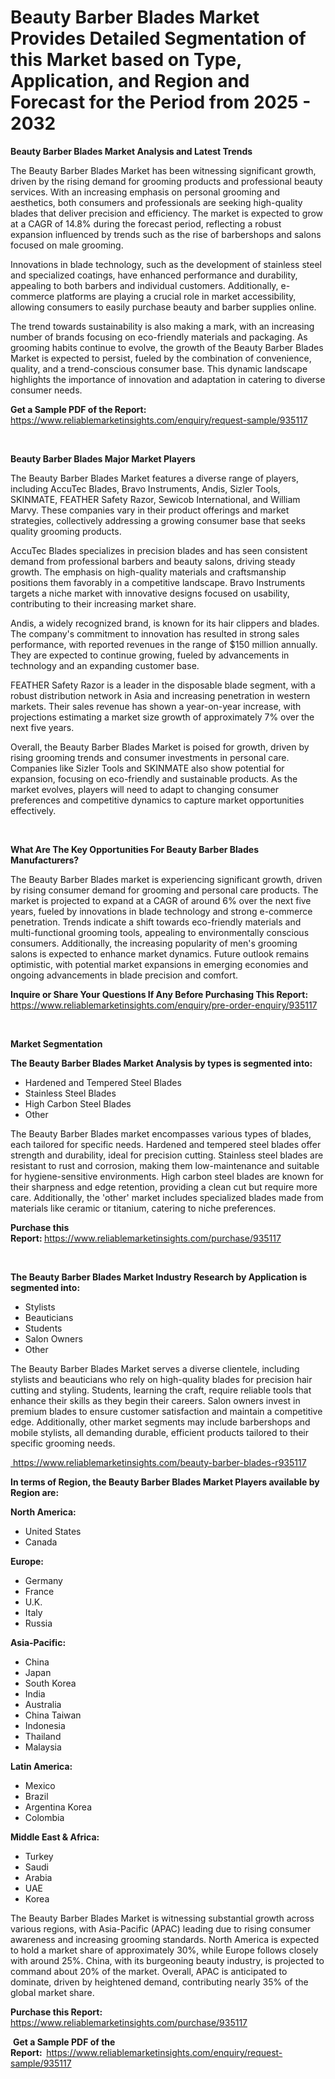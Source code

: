 <p><h1>Beauty Barber Blades Market Provides Detailed Segmentation of this Market based on Type, Application, and Region and Forecast for the Period from 2025 - 2032</h1></p><p><strong>Beauty Barber Blades Market Analysis and Latest Trends</strong></p>
<p><p>The Beauty Barber Blades Market has been witnessing significant growth, driven by the rising demand for grooming products and professional beauty services. With an increasing emphasis on personal grooming and aesthetics, both consumers and professionals are seeking high-quality blades that deliver precision and efficiency. The market is expected to grow at a CAGR of 14.8% during the forecast period, reflecting a robust expansion influenced by trends such as the rise of barbershops and salons focused on male grooming.</p><p>Innovations in blade technology, such as the development of stainless steel and specialized coatings, have enhanced performance and durability, appealing to both barbers and individual customers. Additionally, e-commerce platforms are playing a crucial role in market accessibility, allowing consumers to easily purchase beauty and barber supplies online.</p><p>The trend towards sustainability is also making a mark, with an increasing number of brands focusing on eco-friendly materials and packaging. As grooming habits continue to evolve, the growth of the Beauty Barber Blades Market is expected to persist, fueled by the combination of convenience, quality, and a trend-conscious consumer base. This dynamic landscape highlights the importance of innovation and adaptation in catering to diverse consumer needs.</p></p>
<p><strong>Get a Sample PDF of the Report:&nbsp;</strong> <a href="https://www.reliablemarketinsights.com/enquiry/request-sample/935117?utm_campaign=2246&utm_medium=2&utm_source=Github&utm_content=ia&utm_term=18042025&utm_id=beauty-barber-blades">https://www.reliablemarketinsights.com/enquiry/request-sample/935117</a></p>
<p>&nbsp;</p>
<p><strong>Beauty Barber Blades Major Market Players</strong></p>
<p><p>The Beauty Barber Blades Market features a diverse range of players, including AccuTec Blades, Bravo Instruments, Andis, Sizler Tools, SKINMATE, FEATHER Safety Razor, Sewicob International, and William Marvy. These companies vary in their product offerings and market strategies, collectively addressing a growing consumer base that seeks quality grooming products.</p><p>AccuTec Blades specializes in precision blades and has seen consistent demand from professional barbers and beauty salons, driving steady growth. The emphasis on high-quality materials and craftsmanship positions them favorably in a competitive landscape. Bravo Instruments targets a niche market with innovative designs focused on usability, contributing to their increasing market share.</p><p>Andis, a widely recognized brand, is known for its hair clippers and blades. The company's commitment to innovation has resulted in strong sales performance, with reported revenues in the range of $150 million annually. They are expected to continue growing, fueled by advancements in technology and an expanding customer base.</p><p>FEATHER Safety Razor is a leader in the disposable blade segment, with a robust distribution network in Asia and increasing penetration in western markets. Their sales revenue has shown a year-on-year increase, with projections estimating a market size growth of approximately 7% over the next five years.</p><p>Overall, the Beauty Barber Blades Market is poised for growth, driven by rising grooming trends and consumer investments in personal care. Companies like Sizler Tools and SKINMATE also show potential for expansion, focusing on eco-friendly and sustainable products. As the market evolves, players will need to adapt to changing consumer preferences and competitive dynamics to capture market opportunities effectively.</p></p>
<p>&nbsp;</p>
<p><strong>What Are The Key Opportunities For Beauty Barber Blades Manufacturers?</strong></p>
<p><p>The Beauty Barber Blades market is experiencing significant growth, driven by rising consumer demand for grooming and personal care products. The market is projected to expand at a CAGR of around 6% over the next five years, fueled by innovations in blade technology and strong e-commerce penetration. Trends indicate a shift towards eco-friendly materials and multi-functional grooming tools, appealing to environmentally conscious consumers. Additionally, the increasing popularity of men's grooming salons is expected to enhance market dynamics. Future outlook remains optimistic, with potential market expansions in emerging economies and ongoing advancements in blade precision and comfort.</p></p>
<p><strong>Inquire or Share Your Questions If Any Before Purchasing This Report:</strong> <a href="https://www.reliablemarketinsights.com/enquiry/pre-order-enquiry/935117?utm_campaign=2246&utm_medium=2&utm_source=Github&utm_content=ia&utm_term=18042025&utm_id=beauty-barber-blades">https://www.reliablemarketinsights.com/enquiry/pre-order-enquiry/935117</a></p>
<p>&nbsp;</p>
<p><strong>Market Segmentation</strong></p>
<p><strong>The Beauty Barber Blades Market Analysis by types is segmented into:</strong></p>
<p><ul><li>Hardened and Tempered Steel Blades</li><li>Stainless Steel Blades</li><li>High Carbon Steel Blades</li><li>Other</li></ul></p>
<p><p>The Beauty Barber Blades market encompasses various types of blades, each tailored for specific needs. Hardened and tempered steel blades offer strength and durability, ideal for precision cutting. Stainless steel blades are resistant to rust and corrosion, making them low-maintenance and suitable for hygiene-sensitive environments. High carbon steel blades are known for their sharpness and edge retention, providing a clean cut but require more care. Additionally, the 'other' market includes specialized blades made from materials like ceramic or titanium, catering to niche preferences.</p></p>
<p><strong>Purchase this Report:&nbsp;</strong><a href="https://www.reliablemarketinsights.com/purchase/935117?utm_campaign=2246&utm_medium=2&utm_source=Github&utm_content=ia&utm_term=18042025&utm_id=beauty-barber-blades">https://www.reliablemarketinsights.com/purchase/935117</a></p>
<p>&nbsp;</p>
<p><strong>The Beauty Barber Blades Market Industry Research by Application is segmented into:</strong></p>
<p><ul><li>Stylists</li><li>Beauticians</li><li>Students</li><li>Salon Owners</li><li>Other</li></ul></p>
<p><p>The Beauty Barber Blades Market serves a diverse clientele, including stylists and beauticians who rely on high-quality blades for precision hair cutting and styling. Students, learning the craft, require reliable tools that enhance their skills as they begin their careers. Salon owners invest in premium blades to ensure customer satisfaction and maintain a competitive edge. Additionally, other market segments may include barbershops and mobile stylists, all demanding durable, efficient products tailored to their specific grooming needs.</p></p>
<p><a href="https://www.reliablemarketinsights.com/beauty-barber-blades-r935117?utm_campaign=2246&utm_medium=2&utm_source=Github&utm_content=ia&utm_term=18042025&utm_id=beauty-barber-blades">&nbsp;https://www.reliablemarketinsights.com/beauty-barber-blades-r935117</a></p>
<p><strong>In terms of Region, the Beauty Barber Blades Market Players available by Region are:</strong></p>
<p>
    <p> <strong> North America: </strong>
        <ul>
            <li>United States</li>
            <li>Canada</li>
        </ul>
        </p> 
    <p> <strong> Europe: </strong>
        <ul>
            <li>Germany</li>
            <li>France</li>
            <li>U.K.</li>
            <li>Italy</li>
            <li>Russia</li>
        </ul>
        </p> 
    <p> <strong> Asia-Pacific: </strong>
        <ul>
            <li>China</li>
            <li>Japan</li>
            <li>South Korea</li>
            <li>India</li>
            <li>Australia</li>
            <li>China Taiwan</li>
            <li>Indonesia</li>
            <li>Thailand</li>
            <li>Malaysia</li>
        </ul>
        </p> 
    <p> <strong> Latin America: </strong>
        <ul>
            <li>Mexico</li>
            <li>Brazil</li>
            <li>Argentina Korea</li>
            <li>Colombia</li>
        </ul>
        </p> 
    <p> <strong> Middle East & Africa: </strong>
        <ul>
            <li>Turkey</li>
            <li>Saudi</li>
            <li>Arabia</li>
            <li>UAE</li>
            <li>Korea</li>
        </ul>
    </p>
    </p>
<p><p>The Beauty Barber Blades Market is witnessing substantial growth across various regions, with Asia-Pacific (APAC) leading due to rising consumer awareness and increasing grooming standards. North America is expected to hold a market share of approximately 30%, while Europe follows closely with around 25%. China, with its burgeoning beauty industry, is projected to command about 20% of the market. Overall, APAC is anticipated to dominate, driven by heightened demand, contributing nearly 35% of the global market share.</p></p>
<p><strong>Purchase this Report: </strong><a href="https://www.reliablemarketinsights.com/purchase/935117?utm_campaign=2246&utm_medium=2&utm_source=Github&utm_content=ia&utm_term=18042025&utm_id=beauty-barber-blades">https://www.reliablemarketinsights.com/purchase/935117</a></p>
<p>&nbsp;<strong>Get a Sample PDF of the Report:&nbsp;&nbsp;</strong><a href="https://www.reliablemarketinsights.com/enquiry/request-sample/935117?utm_campaign=2246&utm_medium=2&utm_source=Github&utm_content=ia&utm_term=18042025&utm_id=beauty-barber-blades">https://www.reliablemarketinsights.com/enquiry/request-sample/935117</a></p>
<p><strong></strong></p>
<p><p></p><p></p><p></p></p>